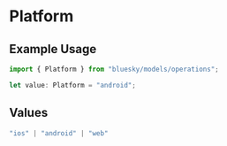 # Platform

## Example Usage

```typescript
import { Platform } from "bluesky/models/operations";

let value: Platform = "android";
```

## Values

```typescript
"ios" | "android" | "web"
```
